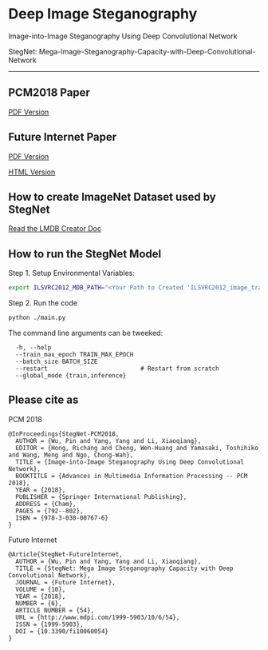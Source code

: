 # Deep Image Steganography

Image-into-Image Steganography Using Deep Convolutional Network

StegNet: Mega-Image-Steganography-Capacity-with-Deep-Convolutional-Network

---

## PCM2018 Paper

[PDF Version](./paper/Image-into-Image-Steganography-Using-Deep-Convolutional-Network.pdf)

## Future Internet Paper

[PDF Version](./paper/StegNet-Mega-Image-Steganography-Capacity-with-Deep-Convolutional-Network.pdf)

[HTML Version](http://www.mdpi.com/1999-5903/10/6/54/htm)


## How to create ImageNet Dataset used by StegNet

[Read the LMDB Creator Doc](./lmdb_creator/README.md)


## How to run the StegNet Model

Step 1. Setup Environmental Variables:

```bash
export ILSVRC2012_MDB_PATH="<Your Path to Created 'ILSVRC2012_image_train.mdb' Directory>"
```

Step 2. Run the code

```bash
python ./main.py
```

The command line arguments can be tweeked:
```
  -h, --help
  --train_max_epoch TRAIN_MAX_EPOCH
  --batch_size BATCH_SIZE
  --restart                          # Restart from scratch
  --global_mode {train,inference}
```

## Please cite as

PCM 2018

```
@InProceedings{StegNet-PCM2018,
  AUTHOR = {Wu, Pin and Yang, Yang and Li, Xiaoqiang},
  EDITOR = {Hong, Richang and Cheng, Wen-Huang and Yamasaki, Toshihiko and Wang, Meng and Ngo, Chong-Wah},
  TITLE = {Image-into-Image Steganography Using Deep Convolutional Network},
  BOOKTITLE = {Advances in Multimedia Information Processing -- PCM 2018},
  YEAR = {2018},
  PUBLISHER = {Springer International Publishing},
  ADDRESS = {Cham},
  PAGES = {792--802},
  ISBN = {978-3-030-00767-6}
}
```

Future Internet

```
@Article{StegNet-FutureInternet,
  AUTHOR = {Wu, Pin and Yang, Yang and Li, Xiaoqiang},
  TITLE = {StegNet: Mega Image Steganography Capacity with Deep Convolutional Network},
  JOURNAL = {Future Internet},
  VOLUME = {10},
  YEAR = {2018},
  NUMBER = {6},
  ARTICLE NUMBER = {54},
  URL = {http://www.mdpi.com/1999-5903/10/6/54},
  ISSN = {1999-5903},
  DOI = {10.3390/fi10060054}
}
```
